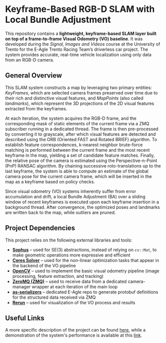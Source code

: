 # Keyframe-Based RGB-D SLAM with Local Bundle Adjustment

This repository contains a **lightweight, keyframe-based SLAM layer built on top of a frame-to-frame Visual Odometry (VO) baseline**. It was developed during the *Signal, Images and Videos* course at the University of Trento for the E-Agle Trento Racing Team’s driverless car project. The system provides accurate, real-time vehicle localization using only data from an RGB-D camera.

## General Overview
This SLAM system constructs a map by leveraging two primary entities: *KeyFrames*, which are selected camera frames preserved over time due to their rich and distinctive visual features, and *MapPoints* (also called *landmarks*), which represent the 3D projections of the 2D visual features extracted from the keyframes.

At each iteration, the system acquires the RGB-D frame, and the corresponding mask of static elements of the current frame via a ZMQ subscriber running in a dedicated thread. The frame is then pre-processed by converting it to grayscale, after which visual features are detected and described using the ORB (Oriented FAST and Rotated BRIEF) algorithm. To establish feature correspondences, k-nearest neighbor brute-force matching is performed between the current frame and the most recent keyframe in the map, yielding a set of candidate feature matches. Finally, the relative pose of the camera is estimated using the Perspective-n-Point (PnP) RANSAC algorithm. By chaining successive roto-translations up to the last keyframe, the system is able to compute an estimate of the global camera pose for the current camera frame, which will be inserted in the map as a keyframe based on policy checks.

Since visual odometry (VO) systems inherently suffer from error accumulation and drift, a local Bundle Adjustment (BA) over a sliding window of recent keyframes is executed upon each keyframe insertion in a background thread. After convergence, the optimized poses and landmarks are written back to the map, while outliers are pruned.

## Project Dependencies

This project relies on the following external libraries and tools:

- **[Sophus](https://github.com/strasdat/Sophus)** – used for SE(3) abstractions, instead of relying on `cv::Mat`, to make geometric operations more expressive and efficient
- **[Ceres Solver](http://ceres-solver.org/)** – used for the non-linear optimization tasks that appear in the backend of the VO pipeline
- **[OpenCV](https://opencv.org/)** – used to implement the basic visual odometry pipeline (image processing, feature extraction, and tracking)
- **[ZeroMQ (ZMQ)](https://zeromq.org/)** – used to receive data from a dedicated camera-manager wrapper at each iteration of the main loop
- **[as-serializers](https://github.com/<your-org>/as-serializers)** – dedicated E-Agle repo to generate protobuf definitions for the structured data received via ZMQ
- **[Rerun](https://rerun.io/)** – used for visualization of the VO process and results


## Useful Links
A more specific description of the project can be found [here](https://drive.google.com/file/d/1lOP8qDL-C51Cc4rqHJWv5zp6SnQotsVQ/view?usp=drive_link), while a demonstration of the system's performance is available at this [link](https://tinyurl.com/video-demo-keyframe-based-SLAM). 

